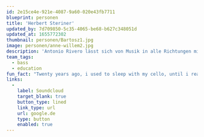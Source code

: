 ```yaml
---
id: 2e15ce4e-921e-4087-9a60-020e43fb7711
blueprint: personen
title: 'Herbert Steriner'
updated_by: 7d709850-5c35-4065-be68-b627c348051d
updated_at: 1655772302
thumbnail: personen/Bartosz1.jpg
image: personen/anne-willem2.jpg
description: 'Antonio Rivero lässt sich von Musik in alle Richtungen mitnehmen und verbindet das gerne mit viel Reisen. Neben Stegreif ist er beim Filmorchester tätig, singt und spielt gerne andere Instrumente'
team_tags:
  - bass
  - education
fun_fact: "Twenty years ago, i used to sleep with my cello, until i realized – despite it's woman shape."
links:
  -
    label: Soundcloud
    target_blank: true
    button_type: lined
    link_type: url
    url: google.de
    type: button
    enabled: true
---
```

